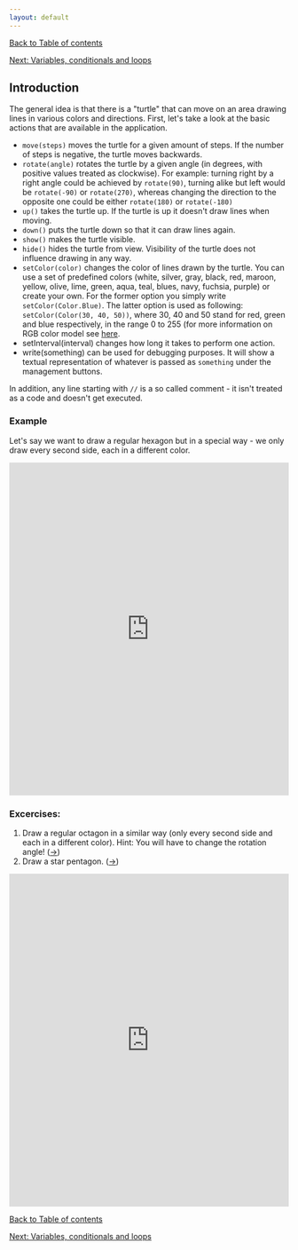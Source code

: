 ```yaml
---
layout: default
---
```


[Back to Table of contents](/en)

[Next: Variables, conditionals and loops](/en/2_language_basics)

## Introduction

The general idea is that there is a "turtle" that can move on an area drawing lines in various colors and directions. First, let's take a look at the basic actions that are available in the application.

* `move(steps)` moves the turtle for a given amount of steps. If the number of steps is negative, the turtle moves backwards.
* `rotate(angle)` rotates the turtle by a given angle (in degrees, with positive values treated as clockwise). For example: turning right by a right angle could be achieved by `rotate(90)`, turning alike but left would be `rotate(-90)` or `rotate(270)`, whereas changing the direction to the opposite one could be either `rotate(180)` or `rotate(-180)`
* `up()` takes the turtle up. If the turtle is up it doesn't draw lines when moving.
* `down()` puts the turtle down so that it can draw lines again.
* `show()` makes the turtle visible.
* `hide()` hides the turtle from view. Visibility of the turtle does not influence drawing in any way.
* `setColor(color)` changes the color of lines drawn by the turtle. You can use a set of predefined colors (white, silver, gray, black, red, maroon, yellow, olive, lime, green, aqua, teal, blues, navy, fuchsia, purple) or create your own. For the former option you simply write `setColor(Color.Blue)`. The latter option is used as following: `setColor(Color(30, 40, 50))`, where 30, 40 and 50 stand for red, green and blue respectively, in the range 0 to 255 (for more information on RGB color model see [here](https://en.wikipedia.org/wiki/RGB_color_model).
* setInterval(interval) changes how long it takes to perform one action.
* write(something) can be used for debugging purposes. It will show a textual representation of whatever is passed as `something` under the management buttons. 

In addition, any line starting with `//` is a so called comment - it isn't treated as a code and doesn't get executed.

### Example

Let's say we want to draw a regular hexagon but in a special way - we only draw every second side, each in a different color.

<iframe height="600" frameborder="0" style="width: 100%; overflow: hidden;" src="https://embed.scalafiddle.io/embed?sfid=okXrWZp/23"></iframe>

### Excercises:

1. Draw a regular octagon in a similar way (only every second side and each in a different color). Hint: You will have to change the rotation angle! ([&#8594;](/en/solutions#ex1.1))
2. Draw a star pentagon. ([&#8594;](/en/solutions#ex1.2))

<iframe height="600" frameborder="0" style="width: 100%; overflow: hidden;" src="https://embed.scalafiddle.io/embed?sfid=okXrWZp/48"></iframe>

[Back to Table of contents](/en)

[Next: Variables, conditionals and loops](/en/2_language_basics)